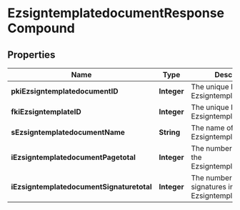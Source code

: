 

# EzsigntemplatedocumentResponseCompound

## Properties

Name | Type | Description | Notes
------------ | ------------- | ------------- | -------------
**pkiEzsigntemplatedocumentID** | **Integer** | The unique ID of the Ezsigntemplatedocument | 
**fkiEzsigntemplateID** | **Integer** | The unique ID of the Ezsigntemplate | 
**sEzsigntemplatedocumentName** | **String** | The name of the Ezsigntemplatedocument. | 
**iEzsigntemplatedocumentPagetotal** | **Integer** | The number of pages in the Ezsigntemplatedocument. | 
**iEzsigntemplatedocumentSignaturetotal** | **Integer** | The number of total signatures in the Ezsigntemplate. | 




